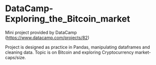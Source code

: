 # DataCamp-Exploring_the_Bitcoin_market
Mini project provided by DataCamp (https://www.datacamp.com/projects/82)

Project is designed as practice in Pandas, manipulating dataframes and cleaning data.  Topic is on Bitcoin and exploring Cryptocurrency market-caps/size.
